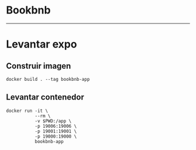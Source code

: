 # Bookbnb
---

# Levantar expo

## Construir imagen

```
docker build . --tag bookbnb-app
```

## Levantar contenedor

```
docker run -it \
           --rm \
           -v $PWD:/app \
           -p 19006:19006 \
           -p 19001:19001 \
           -p 19000:19000 \
           bookbnb-app
```

